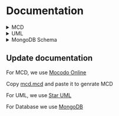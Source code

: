 # Documentation

<details>
<summary> MCD </summary>
<h2> MCD </h2>

<img src="./mcd/mcd.svg" width="500" height="500"/>

<h4> MCD Comments </h4>

<ul>
<li> User </li>
<p>He represents the application user.<p>
<p>He have a library of albums and playlists</p>
<p>He can like an album to keep it as a favourite, and with statistics, the application can suggest similar content.</p>

<li> Album </li>
<p>It represents a list of songs created by an artist</p>
<p>It has a type : Single, EP (Extended Play), Album</p>

<li>Artist</li>
<p>It represents the author of albums</p>

<li>Song</li>
<p>It represents the song of an album</p>
<p>It can contains a list of artist featuring on it</p>

<li>Playlist</li>
<p>It will contain music that users can select from to create their own "album".</p>

<li>Genre</li>
<p>It represents a genre such as rock or dance</p>
<p>An album, an artist and a song can have a genre to classify them in</p>
</ul>	
</details>

<details>
<summary> UML </summary>
<h2> UML </h2>

<img src="./uml/class_diagram.svg">
</details>

<details>
<summary> MongoDB Schema </summary>
<h2> MongoDB Schema </h2>

<h4> User </h4>

```js
{	
	_id: ObjectId,
	username: String,
	password: String,

	library: [ 
		{
			album_playlist_id: ObjectId,
			is_like: Boolean,
		}
	],
}
```

<p>A user contains a collection of albums and playlists to represents his library</p>
<p>This album or playlist can be liked by user</p>

<h4>AlbumPlayist</h4>

```js
{
  _id: ObjectId,
  name: String,
	cover: String,
	type: String,
	description: String,
	genres: [
		{
			id: ObjectId,
			name: String,
		}
	],
	songs: [
		{
			id: ObjectId,
			number: Number,
			name: String,
			duration: Number,
			featuring: [
				{
					id: ObjectId,
					name: String,
				}
			],
		}
	],

	artist: {
		id: ObjectId,
		name: String,
	},
}
```

<p>We implement Polymorphic Pattern because album and playlist have common informations<p>
<p>The only different field between us is Artist because a playliste is created by a user</p>

<h4>Song</h4>

```js
{
	_id: ObjectId,
	number: Number,
	name: String,
	duration: Number,
	genres: [
		{
			id: ObjectId,
			name: String,
		}
	],
}
```

<p>It represents all the app songs</p>

<h4>Artist</h4>

```js
{
	_id: ObjectId,
	name: String,
	cover: String,
	description: String,
	origin_country: String,
	genres: [
		{
			id: ObjectId,
			name: String,
		}
	],
}
```

<p>It represents all the app artists</p>

<h4>Genre</h4>

```js
{
	_id: ObjectId,
	name: String,
	cover: String,
}
```

<p>It represents all the app genres</p>
</details>

## Update documentation 

For MCD, we use [Mocodo Online](https://www.mocodo.net/)

Copy [mcd.mcd](./mcd/mcd.mcd) and paste it to genrate MCD

For UML, we use [Star UML](https://staruml.io/) 

For Database we use [MongoDB](https://www.mongodb.com/)